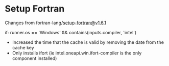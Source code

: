 # Setup Fortran

Changes from fortran-lang/setup-fortran@v1.6.1

  if: runner.os == 'Windows' && contains(inputs.compiler, 'intel')
   * Increased the time that the cache is valid by removing the date from the cache key
   * Only installs ifort (ie intel.oneapi.win.ifort-compiler is the only component installed)

